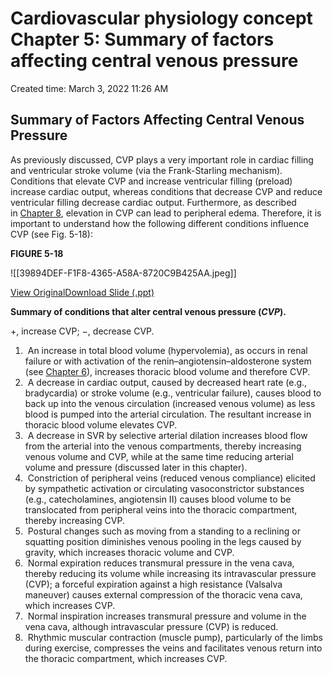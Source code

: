 # Cardiovascular physiology concept Chapter 5: Summary of factors affecting central venous pressure

Created time: March 3, 2022 11:26 AM

## ****Summary of Factors Affecting Central Venous Pressure****

As previously discussed, CVP plays a very important role in cardiac filling and ventricular stroke volume (via the Frank-Starling mechanism). Conditions that elevate CVP and increase ventricular filling (preload) increase cardiac output, whereas conditions that decrease CVP and reduce ventricular filling decrease cardiac output. Furthermore, as described in [Chapter 8](https://meded-lwwhealthlibrary-com.eproxy.lib.hku.hk/content.aspx?legacySectionId=klabunde3-klabunde-3-klabunde-ch008), elevation in CVP can lead to peripheral edema. Therefore, it is important to understand how the following different conditions influence CVP (see Fig. 5-18):

**FIGURE 5-18**

![[39894DEF-F1F8-4365-A58A-8720C9B425AA.jpeg]]

[View Original](https://hl.silverchair-cdn.com/wk/hl/content_public/book/3021/klabunde9781975150075-ch005_f018_1609226483.33967.jpeg?Expires=1649228419&Signature=FZ0nzlp9MmmHe3DYxkHn2wVgcFrEWxtQW7yr7gZZX8WtW9QWOHgzNyDrxQJsrxZw4LM3cQF1XkFDnHae1V3ajCpEKWBozprKZ7-T7qVcaE~qvWiydULRseCWWTK18WZA2NNUlAiRt5ciQLFkFOn7Cjoyv-EqWZig~xlUi33jvS9H5dgxzwAQpcOQFv9vDRrdMbJKdQ3mR5KiRBIa666mVD78EiHCnaOIdt9JcOXNw-Wopr7d780lYbv3QEJx-z9QsYaVyCGwkV4So63TR~sNIcWFWUXoT6o9ejXC5jeiSzkw8muLFEkKJXb4gID1nqeAr3FfeoSZ3BtWZUzarBbeLQ__&Key-Pair-Id=APKAIE5G5CRDK6RD3PGA)[Download Slide (.ppt)](https://meded-lwwhealthlibrary-com.eproxy.lib.hku.hk/downloadimage.aspx?sec=249890696&image=https://hl.silverchair-cdn.com/wk/hl/content_public/book/3021/klabunde9781975150075-ch005_f018_1609226483.33967.jpeg?Expires=1649228419&Signature=FZ0nzlp9MmmHe3DYxkHn2wVgcFrEWxtQW7yr7gZZX8WtW9QWOHgzNyDrxQJsrxZw4LM3cQF1XkFDnHae1V3ajCpEKWBozprKZ7-T7qVcaE~qvWiydULRseCWWTK18WZA2NNUlAiRt5ciQLFkFOn7Cjoyv-EqWZig~xlUi33jvS9H5dgxzwAQpcOQFv9vDRrdMbJKdQ3mR5KiRBIa666mVD78EiHCnaOIdt9JcOXNw-Wopr7d780lYbv3QEJx-z9QsYaVyCGwkV4So63TR~sNIcWFWUXoT6o9ejXC5jeiSzkw8muLFEkKJXb4gID1nqeAr3FfeoSZ3BtWZUzarBbeLQ__&Key-Pair-Id=APKAIE5G5CRDK6RD3PGA&ChapterSecID=249890556&BookID=3021)

**Summary of conditions that alter central venous pressure (*CVP*).**

+, increase CVP; −, decrease CVP.

1.  An increase in total blood volume (hypervolemia), as occurs in renal failure or with activation of the renin–angiotensin–aldosterone system (see [Chapter 6](https://meded-lwwhealthlibrary-com.eproxy.lib.hku.hk/content.aspx?legacySectionId=klabunde3-klabunde-3-klabunde-ch006)), increases thoracic blood volume and therefore CVP.
2.  A decrease in cardiac output, caused by decreased heart rate (e.g., bradycardia) or stroke volume (e.g., ventricular failure), causes blood to back up into the venous circulation (increased venous volume) as less blood is pumped into the arterial circulation. The resultant increase in thoracic blood volume elevates CVP.
3.  A decrease in SVR by selective arterial dilation increases blood flow from the arterial into the venous compartments, thereby increasing venous volume and CVP, while at the same time reducing arterial volume and pressure (discussed later in this chapter).
4.  Constriction of peripheral veins (reduced venous compliance) elicited by sympathetic activation or circulating vasoconstrictor substances (e.g., catecholamines, angiotensin II) causes blood volume to be translocated from peripheral veins into the thoracic compartment, thereby increasing CVP.
5.  Postural changes such as moving from a standing to a reclining or squatting position diminishes venous pooling in the legs caused by gravity, which increases thoracic volume and CVP.
6.  Normal expiration reduces transmural pressure in the vena cava, thereby reducing its volume while increasing its intravascular pressure (CVP); a forceful expiration against a high resistance (Valsalva maneuver) causes external compression of the thoracic vena cava, which increases CVP.
7.  Normal inspiration increases transmural pressure and volume in the vena cava, although intravascular pressure (CVP) is reduced.
8.  Rhythmic muscular contraction (muscle pump), particularly of the limbs during exercise, compresses the veins and facilitates venous return into the thoracic compartment, which increases CVP.